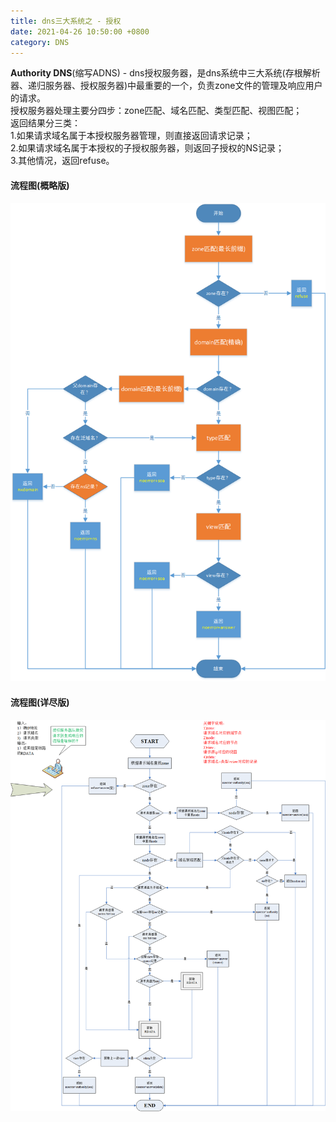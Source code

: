 ```yaml
---
title: dns三大系统之 - 授权
date: 2021-04-26 10:50:00 +0800
category: DNS
---
```


**Authority DNS**(缩写ADNS) - dns授权服务器，是dns系统中三大系统(存根解析器、递归服务器、授权服务器)中最重要的一个，负责zone文件的管理及响应用户的请求。<br/>
授权服务器处理主要分四步：zone匹配、域名匹配、类型匹配、视图匹配；<br/>
返回结果分三类：<br/>
1.如果请求域名属于本授权服务器管理，则直接返回请求记录；<br/>
2.如果请求域名属于本授权的子授权服务器，则返回子授权的NS记录；<br/>
3.其他情况，返回refuse。

#### 流程图(概略版)
![dns授权-流程图-概略.png](/assets/images/dns/dns授权-流程图-概略.png)

#### 流程图(详尽版)
![dns授权-流程图-详细.png](/assets/images/dns/dns授权-流程图-详细.png)